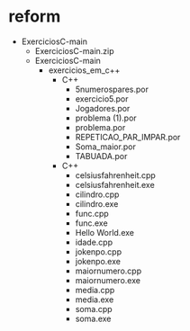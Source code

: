 # reform

- ExerciciosC-main
  - ExerciciosC-main.zip
  - ExerciciosC-main
    - exercicios_em_c++
      - C++
        - 5numerospares.por
        - exercicio5.por
        - Jogadores.por
        - problema (1).por
        - problema.por
        - REPETICAO_PAR_IMPAR.por
        - Soma_maior.por
        - TABUADA.por
      - C++
        - celsiusfahrenheit.cpp
        - celsiusfahrenheit.exe
        - cilindro.cpp
        - cilindro.exe
        - func.cpp
        - func.exe
        - Hello World.exe
        - idade.cpp
        - jokenpo.cpp
        - jokenpo.exe
        - maiornumero.cpp
        - maiornumero.exe
        - media.cpp
        - media.exe
        - soma.cpp
        - soma.exe
